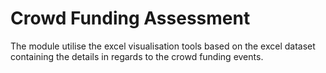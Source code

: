 # Crowd Funding Assessment

The module utilise the excel visualisation tools based on the excel dataset containing the details in regards to the crowd funding events.
